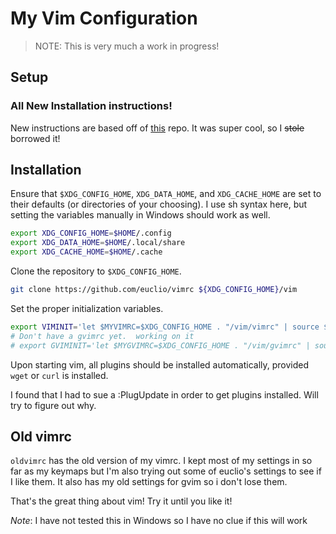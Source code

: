 # My Vim Configuration
> NOTE: This is very much a work in progress!

## Setup
### All New Installation instructions!
New instructions are based off of [this](https://github.com/euclio/vimrc) repo.
It was super cool, so I ~~stole~~ borrowed it!

## Installation

Ensure that `$XDG_CONFIG_HOME`, `XDG_DATA_HOME`, and `XDG_CACHE_HOME` are set to
their defaults (or directories of your choosing). I use sh syntax here, but
setting the variables manually in Windows should work as well.

```sh
export XDG_CONFIG_HOME=$HOME/.config
export XDG_DATA_HOME=$HOME/.local/share
export XDG_CACHE_HOME=$HOME/.cache
```

Clone the repository to `$XDG_CONFIG_HOME`.

```sh
git clone https://github.com/euclio/vimrc ${XDG_CONFIG_HOME}/vim
```

Set the proper initialization variables.

```sh
export VIMINIT='let $MYVIMRC=$XDG_CONFIG_HOME . "/vim/vimrc" | source $MYVIMRC'
# Don't have a gvimrc yet.  working on it
# export GVIMINIT='let $MYGVIMRC=$XDG_CONFIG_HOME . "/vim/gvimrc" | source $MYGVIMRC'
```

Upon starting vim, all plugins should be installed automatically, provided
`wget` or `curl` is installed.

I found that I had to sue a :PlugUpdate in order to get plugins installed. Will
try to figure out why.

## Old vimrc
`oldvimrc` has the old version of my vimrc.  I kept most of my settings in so
far as my keymaps but I'm also trying out some of euclio's settings to see if I
like them. It also has my old settings for gvim so i don't lose them.

That's the great thing about vim!  Try it until you like it!

_Note_: I have not tested this in Windows so I have no clue if this will work


